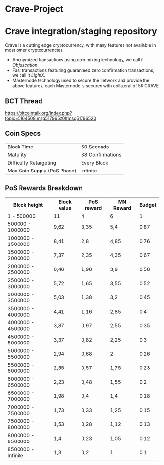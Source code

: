 # Crave-Project
Crave integration/staging repository
=====================================

Crave is a cutting edge cryptocurrency, with many features not available in most other cryptocurrencies.
- Anonymized transactions using coin mixing technology, we call it _Obfuscation_.
- Fast transactions featuring guaranteed zero confirmation transactions, we call it _LightX_.
- Masternode technology used to secure the network and provide the above features, each Masternode is secured
  with collateral of 5K CRAVE

## BCT Thread ##

https://bitcointalk.org/index.php?topic=5164508.msg51796520#msg51796520

## Coin Specs ##
<table>
<tr><td>Block Time</td><td>60 Seconds</td></tr>
<tr><td>Maturity</td><td>88 Confirmations</td></tr>
<tr><td>Difficulty Retargeting</td><td>Every Block</td></tr>
<tr><td>Max Coin Supply (PoS Phase)</td><td>Infinite</td></tr>
</table>

## PoS Rewards Breakdown ##

<table>
<th>Block height</th><th>Block value</th><th>PoS reward</th><th>MN Reward</th><th>Budget</th>
<tr><td>1 - 500000</td><td>11</td><td>4</td><td>6</td><td>1</td></tr>
<tr><td>500000 - 1000000</td><td>9,62</td><td>3,35</td><td>5,4</td><td>0,87</td></tr>
<tr><td>1000000 - 1500000</td><td>8,41</td><td>2,8</td><td>4,85</td><td>0,76</td></tr>
<tr><td>1500000 - 2000000</td><td>7,37</td><td>2,35</td><td>4,35</td><td>0,67</td></tr>
<tr><td>2000000 - 2500000</td><td>6,46</td><td>1,98</td><td>3,9</td><td>0,58</td></tr>
<tr><td>2500000 - 3000000</td><td>5,72</td><td>1,65</td><td>3,55</td><td>0,52</td></tr>
<tr><td>3000000 - 3500000</td><td>5,03</td><td>1,38</td><td>3,2</td><td>0,45</td></tr>
<tr><td>3500000 - 4000000</td><td>4,41</td><td>1,16</td><td>2,85</td><td>0,4</td></tr>
<tr><td>4000000 - 4500000</td><td>3,87</td><td>0,97</td><td>2,55</td><td>0,35</td></tr>
<tr><td>4500000 - 5000000</td><td>3,37</td><td>0,82</td><td>2,25</td><td>0,3</td></tr>
<tr><td>5000000 - 5500000</td><td>2,94</td><td>0,68</td><td>2</td><td>0,26</td></tr>
<tr><td>5500000 - 6000000</td><td>2,55</td><td>0,57</td><td>1,75</td><td>0,23</td></tr>
<tr><td>6000000 - 6500000</td><td>2,23</td><td>0,48</td><td>1,55</td><td>0,2</td></tr>
<tr><td>6500000 - 7000000</td><td>1,98</td><td>0,4</td><td>1,4</td><td>0,18</td></tr>
<tr><td>7000000 - 7500000</td><td>1,73</td><td>0,33</td><td>1,25</td><td>0,15</td></tr>
<tr><td>7500000 - 8000000</td><td>1,53</td><td>0,28</td><td>1,12</td><td>0,13</td></tr>
<tr><td>8000000 - 8500000</td><td>1,4</td><td>0,23</td><td>1,05</td><td>0,12</td></tr>
<tr><td>8500000 - Infinite</td><td>1,3</td><td>0,2</td><td>1</td><td>0,1</td></tr>
</table>
